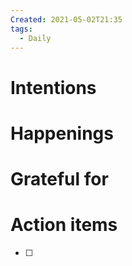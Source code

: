 ```yaml
---
Created: 2021-05-02T21:35
tags:
  - Daily
---
```

# Intentions

# Happenings

  

# Grateful for

# Action items

- [ ]